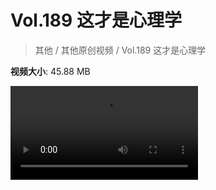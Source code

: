 # Vol.189 这才是心理学

> 其他 / 其他原创视频 / Vol.189 这才是心理学

**视频大小**: 45.88 MB

<div class="video"><video src="https://file.hsyhx.top/archive/混乱博物馆/Vol/189.mp4" controls preload>🤔 您的浏览器不支持 video 标签</video></div>